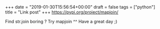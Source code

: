 +++
date = "2019-01-30T15:56:54+00:00"
draft = false
tags = ["python"]
title = "Link post"
+++
https://pypi.org/project/mapjoin/

Find str.join boring ? Try mapjoin ^^ Have a great day ;)
